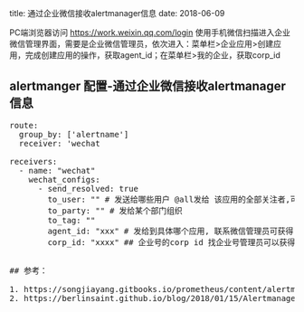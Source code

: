 title: 通过企业微信接收alertmanager信息
date: 2018-06-09

PC端浏览器访问 https://work.weixin.qq.com/login 使用手机微信扫描进入企业微信管理界面，需要是企业微信管理员，依次进入：菜单栏>企业应用>创建应用，完成创建应用的操作，获取agent_id；在菜单栏>我的企业，获取corp_id

## alertmanger 配置-通过企业微信接收alertmanager信息

<pre>
route:
  group_by: ['alertname']
  receiver: 'wechat
  
receivers:
  - name: "wechat"
    wechat_configs:
      - send_resolved: true
        to_user: "" # 发送给哪些用户 @all发给 该应用的全部关注者,可以参考微信api文档,可以写具体某人微信号,多人用|分割
        to_party: "" # 发给某个部门组织
        to_tag: ""
        agent_id: "xxx" # 发给到具体哪个应用, 联系微信管理员可获得
        corp_id: "xxxx" ## 企业号的corp id 找企业号管理员可以获得,同全局设置
<pre>

## 参考： 

1. https://songjiayang.gitbooks.io/prometheus/content/alertmanager/wechat.html
2. https://berlinsaint.github.io/blog/2018/01/15/Alertmanager%E6%94%AF%E6%8C%81%E4%BC%81%E4%B8%9A%E5%BE%AE%E4%BF%A1%E5%95%A6/
